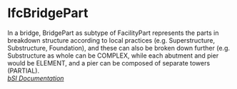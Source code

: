 IfcBridgePart
=============
In a bridge, BridgePart as subtype of FacilityPart represents the parts in
breakdown structure according to local practices (e.g. Superstructure,
Substructure, Foundation), and these can also be broken down further (e.g.
Substructure as whole can be COMPLEX, while each abutment and pier would be
ELEMENT, and a pier can be composed of separate towers (PARTIAL).  
[ _bSI
Documentation_](https://standards.buildingsmart.org/IFC/DEV/IFC4_2/FINAL/HTML/schema/ifcproductextension/lexical/ifcbridgepart.htm)


